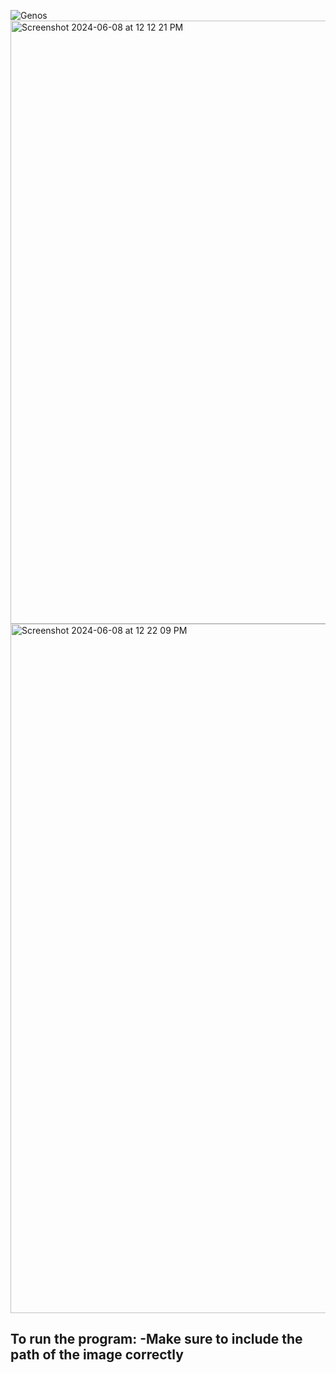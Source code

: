 ![Genos](https://github.com/AnkurKonan/Python_Projects/assets/112815485/140c4560-7bac-41a4-821b-b4f71ba350aa)
<img width="965" alt="Screenshot 2024-06-08 at 12 12 21 PM" src="https://github.com/AnkurKonan/Python_Projects/assets/112815485/27994ab4-9903-4e7b-81d8-eb8d47b29041">
<img width="1103" alt="Screenshot 2024-06-08 at 12 22 09 PM" src="https://github.com/AnkurKonan/Python_Projects/assets/112815485/5a6f44c6-b40b-481e-9927-7634e4c02249">


To run the program:
-Make sure to include the path of the image correctly 
-

